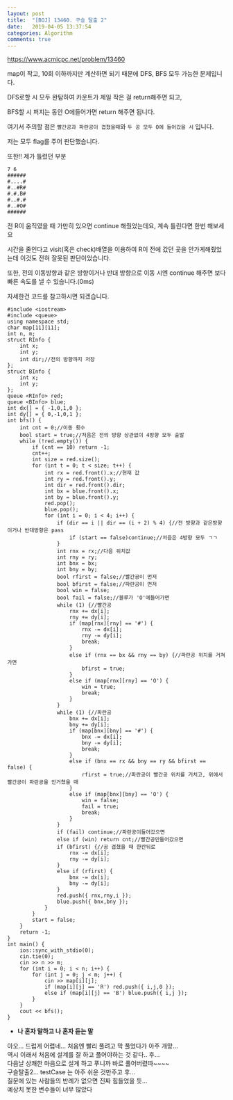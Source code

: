 ```yaml
---
layout: post
title:  "[BOJ] 13460. 구슬 탈출 2"
date:   2019-04-05 13:37:54
categories: Algorithm
comments: true
---
```


https://www.acmicpc.net/problem/13460  


map이 작고, 10회 이하까지만 계산하면 되기 때문에 DFS, BFS 모두 가능한 문제입니다.  

DFS로할 시 모두 완탐하여 카운트가 제일 작은 걸 return해주면 되고,  

BFS할 시 퍼지는 동안 O에들어가면 return 해주면 됩니다.  

여기서 주의할 점은 `빨간공과 파란공이 겹쳤을때`와 `두 공 모두 O에 들어갔을 시` 입니다.  

저는 모두 flag를 주어 판단했습니다.  

또한!! 제가 틀렸던 부분  
```
7 6  
######
#....#
#..#R#
#.#.B#
#..#.#
#..#O#
######
```
전 R이 움직였을 때 가만히 있으면 continue 해줬었는데요, 계속 틀린다면 한번 해보세요  

시간을 줄인다고 visit(혹은 check)배열을 이용하여 R이 전에 갔던 곳을 안가게해줬었는데 이것도 전혀 잘못된 판단이었습니다.  

또한, 전의 이동방향과 같은 방향이거나 반대 방향으로 이동 시엔 continue 해주면 보다 빠른 속도를 낼 수 있습니다.(0ms)  

자세한건 코드를 참고하시면 되겠습니다.  

~~~
#include <iostream>
#include <queue>
using namespace std;
char map[11][11];
int n, m;
struct RInfo {
    int x;
    int y;
    int dir;//전의 방향까지 저장
};
struct BInfo {
    int x;
    int y;
};
queue <RInfo> red;
queue <BInfo> blue;
int dx[] = { -1,0,1,0 };
int dy[] = { 0,-1,0,1 };
int bfs() {
    int cnt = 0;//이동 횟수
    bool start = true;//처음은 전의 방향 상관없이 4방향 모두 출발
    while (!red.empty()) {
        if (cnt == 10) return -1;
        cnt++;
        int size = red.size();
        for (int t = 0; t < size; t++) {
            int rx = red.front().x;//현재 값
            int ry = red.front().y;
            int dir = red.front().dir;
            int bx = blue.front().x;
            int by = blue.front().y;
            red.pop();
            blue.pop();
            for (int i = 0; i < 4; i++) {
                if (dir == i || dir == (i + 2) % 4) {//전 방향과 같은방향이거나 반대방향은 pass
                    if (start == false)continue;//처음은 4방향 모두 ㄱㄱ
                }
                int rnx = rx;//다음 위치값
                int rny = ry;
                int bnx = bx;
                int bny = by;
                bool rfirst = false;//빨간공이 먼저
                bool bfirst = false;//파란공이 먼저
                bool win = false;
                bool fail = false;//블루가 'O'에들어가면
                while (1) {//빨간공
                    rnx += dx[i];
                    rny += dy[i];
                    if (map[rnx][rny] == '#') {
                        rnx -= dx[i];
                        rny -= dy[i];
                        break;
                    }
                    else if (rnx == bx && rny == by) {//파란공 위치를 거쳐가면
                        bfirst = true;
                    }
                    else if (map[rnx][rny] == 'O') {
                        win = true;
                        break;
                    }
                }
                while (1) {//파란공
                    bnx += dx[i];
                    bny += dy[i];
                    if (map[bnx][bny] == '#') {
                        bnx -= dx[i];
                        bny -= dy[i];
                        break;
                    }
                    else if (bnx == rx && bny == ry && bfirst == false) {
                        rfirst = true;//파란공이 빨간공 위치를 거치고, 위에서 빨간공이 파란공을 안거쳤을 때
                    }
                    else if (map[bnx][bny] == 'O') {
                        win = false;
                        fail = true;
                        break;
                    }
                }
                if (fail) continue;//파란공이들어갔으면
                else if (win) return cnt;//빨간공만들어갔으면
                if (bfirst) {//공 겹쳤을 때 한칸뒤로
                    rnx -= dx[i];
                    rny -= dy[i];
                }
                else if (rfirst) {
                    bnx -= dx[i];
                    bny -= dy[i];
                }
                red.push({ rnx,rny,i });
                blue.push({ bnx,bny });
            }
        }
        start = false;
    }
    return -1;
}
int main() {
    ios::sync_with_stdio(0);
    cin.tie(0);
    cin >> n >> m;
    for (int i = 0; i < n; i++) {
        for (int j = 0; j < m; j++) {
            cin >> map[i][j];
            if (map[i][j] == 'R') red.push({ i,j,0 });
            else if (map[i][j] == 'B') blue.push({ i,j });
        }
    }
    cout << bfs();
}
~~~




- **나 혼자 말하고 나 혼자 듣는 말**

아오... 드럽게 어렵네... 처음엔 빨리 풀려고 막 풀었다가 아주 개망...  
역시 이래서 처음에 설계를 잘 하고 풀어야하는 것 같다.. 후...  
다음날 상쾌한 마음으로 설계 하고 푸니까 바로 풀어버렸따~~~~  
구슬탈출2... testCase 는 아주 쉬운 것만주고 후...  
질문에 있는 사람들의 반례가 없으면 진짜 힘들었을 듯...  
예상치 못한 변수들이 너무 많았다  

